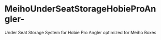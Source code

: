 # MeihoUnderSeatStorageHobieProAngler-
Under Seat Storage System for Hobie Pro Angler optimized for Meiho Boxes 
